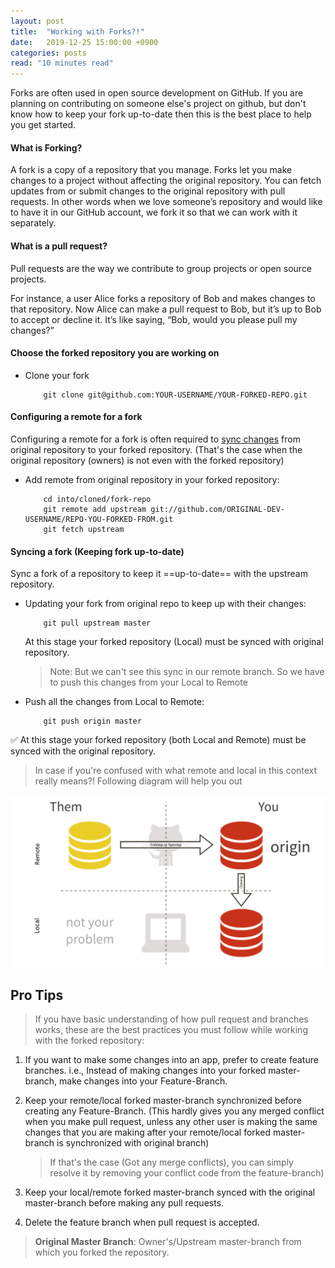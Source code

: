```yaml
---
layout: post
title:  "Working with Forks?!"
date:   2019-12-25 15:00:00 +0900
categories: posts
read: "10 minutes read"
---
```


Forks are often used in open source development on GitHub.  If you are planning on contributing on someone else's project on github, but don't know how to keep your fork up-to-date then this is the best place to help you get started.

#### What is Forking?

A fork is a copy of a repository that you manage. Forks let you make changes to a project without affecting the original repository. You can fetch updates from or submit changes to the original repository with pull requests. In other words when we love someone’s repository and would like to have it in our GitHub account, we fork it so that we can work with it separately.


#### What is a pull request?

Pull requests are the way we contribute to group projects or open source projects.

For instance, a user Alice forks a repository of Bob and makes changes to that repository. Now Alice can make a pull request to Bob, but it’s up to Bob to accept or decline it. It’s like saying, “Bob, would you please pull my changes?”

#### Choose the forked repository you are working on

* Clone your fork	
	```
	    git clone git@github.com:YOUR-USERNAME/YOUR-FORKED-REPO.git	 
	```

#### Configuring a remote for a fork

Configuring a remote for a fork is often required to [sync changes](#) from original repository to your forked repository. (That's the case when the original repository (owners) is not even with the forked repository)

*  Add remote from original repository in your forked repository: 
	```
	    cd into/cloned/fork-repo
	    git remote add upstream git://github.com/ORIGINAL-DEV-USERNAME/REPO-YOU-FORKED-FROM.git
	    git fetch upstream
	```

#### Syncing a fork (Keeping fork up-to-date)

Sync a fork of a repository to keep it ==up-to-date== with the upstream repository.
* Updating your fork from original repo to keep up with their changes:
	```
	    git pull upstream master
	```

	At this stage your forked repository (Local) must be synced with original repository.
	> Note: But we can't see this sync in our remote branch.  So we have to push this changes from your Local to Remote
	
* Push all the changes from Local to Remote:
	```
	    git push origin master
	``` 
:white_check_mark: At this stage your forked repository (both Local and Remote) must be synced with the original repository.

> In case if you're confused with what remote and local in this context really means?! Following diagram will help you out


<img src="/assets/images/fork-and-clone.png" alt="fork-and-clone" style="width: 600px; display: block;
    margin: 0 auto;"/>


## Pro Tips 

> If you have basic understanding of how pull request and branches works, these are the best practices you must follow while working with the forked repository:

1) If you want to make some changes into an app, prefer to create feature branches. i.e., Instead of making changes into your forked master-branch, make changes into your Feature-Branch.

2) Keep your remote/local forked master-branch synchronized before creating any Feature-Branch. (This hardly gives you any merged conflict when you make pull request, unless any other user is making the same changes that you are making after your remote/local forked master-branch is synchronized with original branch)
    
    > If that's the case (Got any merge conflicts), you can simply resolve it by removing your conflict code from the feature-branch)
  
3) Keep your local/remote forked master-branch synced with the original master-branch before making any pull requests.

4) Delete the feature branch when pull request is accepted.

  > **Original Master Branch**: Owner's/Upstream master-branch from which you forked the repository.

    
